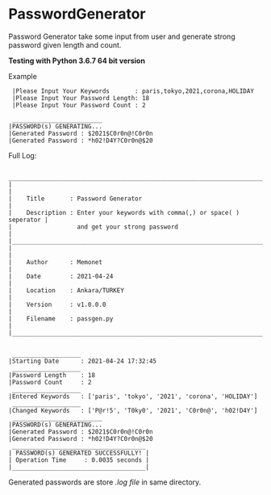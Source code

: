 # PasswordGenerator
Password Generator take some input from user and generate strong password given length and count.

**Testing with Python 3.6.7 64 bit version**

Example

     |Please Input Your Keywords       : paris,tokyo,2021,corona,HOLIDAY
     |Please Input Your Password Length: 18
     |Please Input Your Password Count : 2

     _________________________
    |PASSWORD(s) GENERATING...
    |Generated Password : $2021$C0r0n@!C0r0n
    |Generated Password : *h02!D4Y?C0r0n@$20
    
Full Log:

     __________________________________________________________________________
    |                                                                          |
    |    Title       : Password Generator                                      |
    |    Description : Enter your keywords with comma(,) or space( ) seperator |
    |                  and get your strong password                            |
    |__________________________________________________________________________|
    |                                                                          |
    |    Author      : Memonet                                                 |
    |    Date        : 2021-04-24                                              |
    |    Location    : Ankara/TURKEY                                           |
    |    Version     : v1.0.0.0                                                |
    |    Filename    : passgen.py                                              |
    |__________________________________________________________________________|


     ___________________
    |Starting Date      : 2021-04-24 17:32:45
     ___________________
    |Password Length    : 18
    |Password Count     : 2
     ___________________
    |Entered Keywords   : ['paris', 'tokyo', '2021', 'corona', 'HOLIDAY']
     ___________________
    |Changed Keywords   : ['P@r!5', 'T0ky0', '2021', 'C0r0n@', 'h02!D4Y']
     _________________________
    |PASSWORD(s) GENERATING...
    |Generated Password : $2021$C0r0n@!C0r0n
    |Generated Password : *h02!D4Y?C0r0n@$20
     _____________________________________
    | PASSWORD(s) GENERATED SUCCESSFULLY! |
    | Operation Time     : 0.0035 seconds |
    |_____________________________________|

Generated passwords are store *.log file* in same directory.
